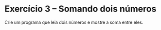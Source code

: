 # Exercício 3 – Somando dois números
 Crie um programa que leia dois números e mostre a soma entre eles.
